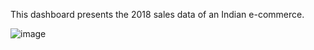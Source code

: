 This dashboard presents the 2018 sales data of an Indian e-commerce. 

![image](https://github.com/user-attachments/assets/28aa3cd4-3708-46f8-b415-5c93075813ab)
